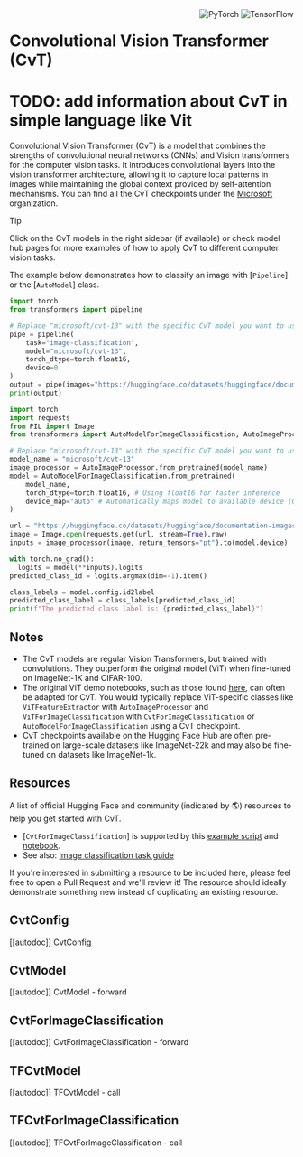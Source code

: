 <!--Copyright 2022 The HuggingFace Team. All rights reserved.

Licensed under the Apache License, Version 2.0 (the "License"); you may not use this file except in compliance with
the License. You may obtain a copy of the License at

http://www.apache.org/licenses/LICENSE-2.0

Unless required by applicable law or agreed to in writing, software distributed under the License is distributed on
an "AS IS" BASIS, WITHOUT WARRANTIES OR CONDITIONS OF ANY KIND, either express or implied. See the License for the
specific language governing permissions and limitations under the License.

⚠️ Note that this file is in Markdown but contain specific syntax for our doc-builder (similar to MDX) that may not be
rendered properly in your Markdown viewer.

-->

<div style="float: right;">
    <div class="flex flex-wrap space-x-1">
        <img alt="PyTorch" src="https://img.shields.io/badge/PyTorch-DE3412?style=flat&logo=pytorch&logoColor=white">
        <img alt="TensorFlow" src="https://img.shields.io/badge/TensorFlow-FF6F00?style=flat&logo=tensorflow&logoColor=white">
    </div>
</div>

# Convolutional Vision Transformer (CvT)

# TODO: add information about CvT in simple language like Vit
Convolutional Vision Transformer (CvT) is a model that combines the strengths of convolutional neural networks (CNNs) and Vision transformers for the computer vision tasks. It introduces convolutional layers into the vision transformer architecture, allowing it to capture local patterns in images while maintaining the global context provided by self-attention mechanisms.
You can find all the CvT checkpoints under the [Microsoft](https://huggingface.co/microsoft?search_models=cvt) organization.


> [!TIP]
> Click on the CvT models in the right sidebar (if available) or check model hub pages for more examples of how to apply CvT to different computer vision tasks.

The example below demonstrates how to classify an image with [`Pipeline`] or the [`AutoModel`] class.

<hfoptions id="usage">
<hfoption id="Pipeline">

```py
import torch
from transformers import pipeline

# Replace "microsoft/cvt-13" with the specific CvT model you want to use
pipe = pipeline(
    task="image-classification",
    model="microsoft/cvt-13",
    torch_dtype=torch.float16,
    device=0 
)
output = pipe(images="https://huggingface.co/datasets/huggingface/documentation-images/resolve/main/pipeline-cat-chonk.jpeg")
print(output)
```

</hfoption>
<hfoption id="AutoModel">

```py
import torch
import requests
from PIL import Image
from transformers import AutoModelForImageClassification, AutoImageProcessor

# Replace "microsoft/cvt-13" with the specific CvT model you want to use
model_name = "microsoft/cvt-13"
image_processor = AutoImageProcessor.from_pretrained(model_name)
model = AutoModelForImageClassification.from_pretrained(
    model_name,
    torch_dtype=torch.float16, # Using float16 for faster inference
    device_map="auto" # Automatically maps model to available device (GPU/CPU)
)

url = "https://huggingface.co/datasets/huggingface/documentation-images/resolve/main/pipeline-cat-chonk.jpeg"
image = Image.open(requests.get(url, stream=True).raw)
inputs = image_processor(image, return_tensors="pt").to(model.device)

with torch.no_grad():
  logits = model(**inputs).logits
predicted_class_id = logits.argmax(dim=-1).item()

class_labels = model.config.id2label
predicted_class_label = class_labels[predicted_class_id]
print(f"The predicted class label is: {predicted_class_label}")
```

</hfoption>
</hfoptions>

## Notes

- The CvT models are regular Vision Transformers, but trained with convolutions. They outperform the original model (ViT) when fine-tuned on ImageNet-1K and CIFAR-100.
- The original ViT demo notebooks, such as those found [here](https://github.com/NielsRogge/Transformers-Tutorials/tree/master/VisionTransformer), can often be adapted for CvT. You would typically replace ViT-specific classes like `ViTFeatureExtractor` with `AutoImageProcessor` and `ViTForImageClassification` with `CvtForImageClassification` or `AutoModelForImageClassification` using a CvT checkpoint.
- CvT checkpoints available on the Hugging Face Hub are often pre-trained on large-scale datasets like ImageNet-22k and may also be fine-tuned on datasets like ImageNet-1k.

## Resources

A list of official Hugging Face and community (indicated by 🌎) resources to help you get started with CvT.

<PipelineTag pipeline="image-classification"/>

- [`CvtForImageClassification`] is supported by this [example script](https://github.com/huggingface/transformers/tree/main/examples/pytorch/image-classification) and [notebook](https://colab.research.google.com/github/huggingface/notebooks/blob/main/examples/image_classification.ipynb).
- See also: [Image classification task guide](../tasks/image_classification)

If you're interested in submitting a resource to be included here, please feel free to open a Pull Request and we'll review it! The resource should ideally demonstrate something new instead of duplicating an existing resource.

## CvtConfig

[[autodoc]] CvtConfig

<frameworkcontent>
<pt>

## CvtModel

[[autodoc]] CvtModel
    - forward

## CvtForImageClassification

[[autodoc]] CvtForImageClassification
    - forward

</pt>
<tf>

## TFCvtModel

[[autodoc]] TFCvtModel
    - call

## TFCvtForImageClassification

[[autodoc]] TFCvtForImageClassification
    - call

</tf>
</frameworkcontent>
